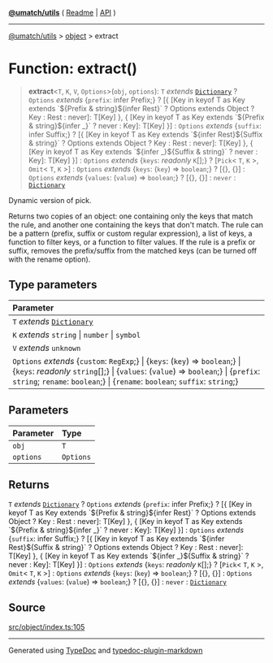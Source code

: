 [**@umatch/utils**](../../README.md) ( [Readme](../../README.md) \| [API](../../API.md) )

---

[@umatch/utils](../../API.md) > [object](../README.md) > extract

# Function: extract()

> **extract**\<`T`, `K`, `V`, `Options`\>(`obj`, `options`): `T` _extends_ [`Dictionary`](../../index/type-aliases/type-alias.Dictionary.md) ? `Options` _extends_ \{`prefix`: infer Prefix;} ? [\{ [Key in keyof T as Key extends \`$\{Prefix & string}$\{infer Rest}\` ? Options extends Object ? Key : Rest : never]: T[Key] }, \{ [Key in keyof T as Key extends \`$\{Prefix & string}$\{infer \_}\` ? never : Key]: T[Key] }] : `Options` _extends_ \{`suffix`: infer Suffix;} ? [\{ [Key in keyof T as Key extends \`$\{infer Rest}$\{Suffix & string}\` ? Options extends Object ? Key : Rest : never]: T[Key] }, \{ [Key in keyof T as Key extends \`$\{infer \_}$\{Suffix & string}\` ? never : Key]: T[Key] }] : `Options` _extends_ \{`keys`: _readonly_ `K`[];} ? [`Pick`\< `T`, `K` \>, `Omit`\< `T`, `K` \>] : `Options` _extends_ \{`keys`: (`key`) => `boolean`;} ? [\{}, \{}] : `Options` _extends_ \{`values`: (`value`) => `boolean`;} ? [\{}, \{}] : `never` : [`Dictionary`](../../index/type-aliases/type-alias.Dictionary.md)

Dynamic version of pick.

Returns two copies of an object: one containing only the keys that
match the rule, and another one containing the keys that don't
match. The rule can be a pattern (prefix, suffix or custom regular
expression), a list of keys, a function to filter keys, or a
function to filter values. If the rule is a prefix or suffix,
removes the prefix/suffix from the matched keys (can be turned off
with the rename option).

## Type parameters

| Parameter                                                                                                                                                                                                                                                 |
| :-------------------------------------------------------------------------------------------------------------------------------------------------------------------------------------------------------------------------------------------------------- |
| `T` _extends_ [`Dictionary`](../../index/type-aliases/type-alias.Dictionary.md)                                                                                                                                                                           |
| `K` _extends_ `string` \| `number` \| `symbol`                                                                                                                                                                                                            |
| `V` _extends_ `unknown`                                                                                                                                                                                                                                   |
| `Options` _extends_ \{`custom`: `RegExp`;} \| \{`keys`: (`key`) => `boolean`;} \| \{`keys`: _readonly_ `string`[];} \| \{`values`: (`value`) => `boolean`;} \| \{`prefix`: `string`; `rename`: `boolean`;} \| \{`rename`: `boolean`; `suffix`: `string`;} |

## Parameters

| Parameter | Type      |
| :-------- | :-------- |
| `obj`     | `T`       |
| `options` | `Options` |

## Returns

`T` _extends_ [`Dictionary`](../../index/type-aliases/type-alias.Dictionary.md) ? `Options` _extends_ \{`prefix`: infer Prefix;} ? [\{ [Key in keyof T as Key extends \`$\{Prefix & string}$\{infer Rest}\` ? Options extends Object ? Key : Rest : never]: T[Key] }, \{ [Key in keyof T as Key extends \`$\{Prefix & string}$\{infer \_}\` ? never : Key]: T[Key] }] : `Options` _extends_ \{`suffix`: infer Suffix;} ? [\{ [Key in keyof T as Key extends \`$\{infer Rest}$\{Suffix & string}\` ? Options extends Object ? Key : Rest : never]: T[Key] }, \{ [Key in keyof T as Key extends \`$\{infer \_}$\{Suffix & string}\` ? never : Key]: T[Key] }] : `Options` _extends_ \{`keys`: _readonly_ `K`[];} ? [`Pick`\< `T`, `K` \>, `Omit`\< `T`, `K` \>] : `Options` _extends_ \{`keys`: (`key`) => `boolean`;} ? [\{}, \{}] : `Options` _extends_ \{`values`: (`value`) => `boolean`;} ? [\{}, \{}] : `never` : [`Dictionary`](../../index/type-aliases/type-alias.Dictionary.md)

## Source

[src/object/index.ts:105](https://github.com/umatch-oficial/utils/blob/618b1ef/src/object/index.ts#L105)

---

Generated using [TypeDoc](https://typedoc.org/) and [typedoc-plugin-markdown](https://www.npmjs.com/package/typedoc-plugin-markdown)
